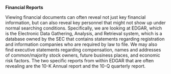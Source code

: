 **Financial Reports**

Viewing financial documents can often reveal not just key financial information, but can also reveal key personnel that might not show up under normal searching conditions. Specifically, we are looking at EDGAR, which is the Electronic Data Gathering, Analysis, and Retrieval system, which is a database owned by the SEC that contains statements regarding registration and information companies who are required by law to file. We may also find executive statements regarding compensation, names and addresses of common/majority stock owners, future business places, and economic risk factors. The two specific reports from within EDGAR that are often revealing are the 10-K Annual report and the 10-Q quarterly report.

